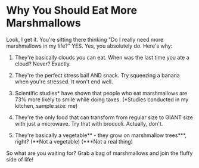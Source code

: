 Why You Should Eat More Marshmallows
===================================

Look, I get it. You're sitting there thinking "Do I really need more marshmallows in my life?"
YES. Yes, you absolutely do. Here's why:

1. They're basically clouds you can eat. When was the last time you ate a cloud? Never? Exactly.

2. They're the perfect stress ball AND snack. Try squeezing a banana when you're stressed. It won't end well.

3. Scientific studies* have shown that people who eat marshmallows are 73% more likely to smile while doing taxes.
   (*Studies conducted in my kitchen, sample size: me)

4. They're the only food that can transform from regular size to GIANT size with just a microwave. 
   Try that with broccoli. Actually, don't.

5. They're basically a vegetable** - they grow on marshmallow trees***, right?
   (**Not a vegetable) (***Not a real thing)

So what are you waiting for? Grab a bag of marshmallows and join the fluffy side of life!